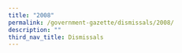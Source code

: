 ```yaml
---
title: "2008"
permalink: /government-gazette/dismissals/2008/
description: ""
third_nav_title: Dismissals
---
```


